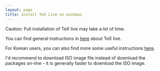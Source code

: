```yaml
---
layout: page
title: install TeX Live on windows
---
```


Caution: Full installation of TeX live may take a lot of time.

You can find general instructions in [here](https://tug.org/texlive/) about TeX live.

For Korean users, you can also find more some useful instructions [here](http://wiki.ktug.org/wiki/wiki.php/설치하기Windows/tlinstall).

I'd recommend to download ISO image file instead of download the packages on-line - it is generally faster to download the ISO image.
